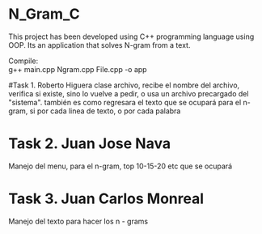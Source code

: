 # N_Gram_C



This project has been developed using C++ programming language using OOP. Its an application that solves N-gram from a text.  



Compile:   
g++ main.cpp Ngram.cpp File.cpp -o app




#Task 1. Roberto Higuera
clase archivo, recibe el nombre del archivo, verifica si existe, sino lo vuelve a pedir, o usa un archivo precargado del "sistema".
también es como regresara el texto que se ocupará para el n- gram, si por cada linea de texto, o por cada palabra

# Task 2. Juan Jose Nava
Manejo del menu, para el n-gram, top 10-15-20 etc que se ocupará 

# Task 3. Juan Carlos Monreal 

Manejo del texto  para hacer los n - grams 